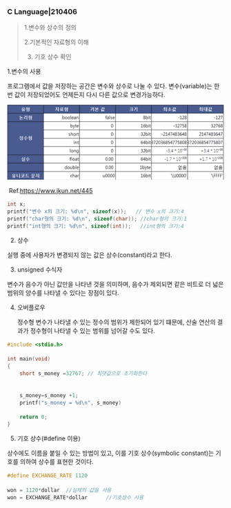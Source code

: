 ### C Language|210406

>  1.변수와 상수의 정의
>
>  2.기본적인 자료형의 이해
>
> 3. 기호 상수 확인



1.변수의 사용

프로그램에서 값을 저장하는 공간은 변수와 상수로 나눌 수 있다. 변수(variable)는 한 번 값이 저장되었어도 언제든지 다시 다른 값으로 변경가능하다.



![image-20210406211127908](img/image-20210406211127908.png)

​                                           Ref.https://www.jkun.net/445

```c
int x;
printf("변수 x의 크기: %d\n", sizeof(x));   // 변수 x의 크기:4
printf("char형의 크기: %d\n", sizeof(char)); //char형의 크기:1
printf("int형의 크기: %d\n", sizeof(int));   //int형의 크기:4
```



2. 상수

실행 중에 사용자가 변경되지 않는 값은 상수(constant)라고 한다.



3. unsigned 수식자

변수가 음수가 아닌 값만을 나타낸 것을 의미하며, 음수가 제외되면 같은 비트로 더 넓은 범위의 양수를 나타낼 수 있다는 장점이 있다.



4. 오버플로우

   정수형 변수가 나타낼 수 있는 정수의 범위가 제한되어 있기 떄문에, 산술 연산의 결과가 정수형이 나타낼 수 있는 범위를 넘어갈 수도 있다.

```c
#include <stdio.h>

int main(void)
{
	short s_money =32767; // 최댓값으로 초기화한다
	
	
	s_money=s_money +1;
	printf("s_money = %d\n", s_money)
	
	return 0;
}
```



5. 기호 상수(#define 이용)

상수에도 이름을 붙일 수 있는 방법이 있고, 이를 기호 상수(symbolic constant)는 기호를 의하여 상수를 표현한 것이다.

```c
#define EXCHANGE_RATE 1120

won = 1120*dollar  //실제의 값을 사용
won = EXCHANGE_RATE*dollar 		//기호상수 사용
```

